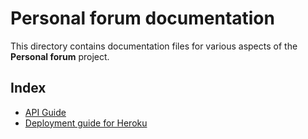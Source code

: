 # Personal forum documentation

This directory contains documentation files for various aspects of the
**Personal forum** project.

## Index

- [API Guide](api_guide.md)
- [Deployment guide for Heroku](deployment_guide.md)
